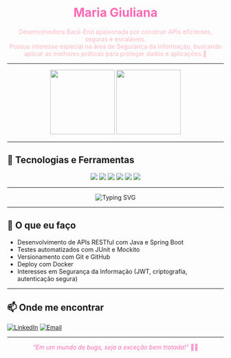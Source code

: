 <h1 align="center" style="color:#ff69b4;">Maria Giuliana</h1>

<p align="center" style="color:#ffb6c1;">
  Desenvolvedora Back-End apaixonada por construir APIs eficientes, seguras e escaláveis. <br>
 Possuo interesse especial na área de Segurança da Informação, buscando aplicar as melhores práticas para proteger dados e aplicações.🔐
</p>

---

<div align="center">
  <img src="https://github-readme-stats.vercel.app/api?username=Giuliana-05&show_icons=true&title_color=ffb6c1&text_color=ffb6c1&icon_color=ff69b4&bg_color=ffffff&hide_border=true" height="150"/>
  <img src="https://github-readme-stats.vercel.app/api/top-langs/?username=Giuliana-05&layout=compact&title_color=ffb6c1&text_color=ffb6c1&bg_color=ffffff&hide_border=true" height="150"/>
</div>

---

## 🚀 Tecnologias e Ferramentas

<div align="center">
  <img src="https://img.shields.io/badge/Java-%23ED8B00.svg?style=for-the-badge&logo=java&logoColor=white"/>
  <img src="https://img.shields.io/badge/SpringBoot-6DB33F?style=for-the-badge&logo=spring-boot&logoColor=white"/>
  <img src="https://img.shields.io/badge/PostgreSQL-316192?style=for-the-badge&logo=postgresql&logoColor=white"/>
  <img src="https://img.shields.io/badge/MongoDB-4EA94B?style=for-the-badge&logo=mongodb&logoColor=white"/>
  <img src="https://img.shields.io/badge/Docker-2496ED?style=for-the-badge&logo=docker&logoColor=white"/>
  <img src="https://img.shields.io/badge/Git-F05032?style=for-the-badge&logo=git&logoColor=white"/>
</div>

---



<!-- Animação com efeito de digitação no rosa bebê -->
<p align="center">
  <img src="https://readme-typing-svg.herokuapp.com?font=Fira+Code&size=22&duration=4000&pause=1000&color=ffb6c1&center=true&vCenter=true&width=435&lines=Olá,+eu+sou+Maria+Giuliana!;Back-End+Developer+%F0%9F%92%BB;Java,+Segurança+%F0%9F%94%91;Sempre+aprendendo+e+evoluindo+%E2%9A%97%EF%B8%8F" alt="Typing SVG" />
</p>

---

## 🧠 O que eu faço

- Desenvolvimento de APIs RESTful com Java e Spring Boot
- Testes automatizados com JUnit e Mockito
- Versionamento com Git e GitHub
- Deploy com Docker
- Interesses em Segurança da Informação (JWT, criptografia, autenticação segura)

---

## 📫 Onde me encontrar

[![LinkedIn](https://img.shields.io/badge/LinkedIn-0077B5?style=for-the-badge&logo=linkedin&logoColor=white)](https://www.linkedin.com/in/seulink)
[![Email](https://img.shields.io/badge/Email-D14836?style=for-the-badge&logo=gmail&logoColor=white)](mailto:seuemail@gmail.com)

---

<p align="center" style="color:#ff69b4;"><em>“Em um mundo de bugs, seja a exceção bem tratada!”</em> 🐞🚫</p>
